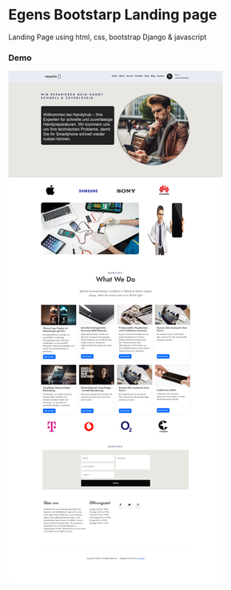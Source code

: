 # Egens Bootstarp Landing page
Landing Page using html, css, bootstrap Django &amp; javascript

### Demo
![project demo](Screenshot.png)
